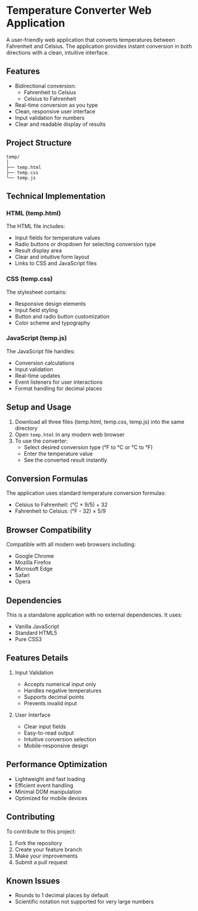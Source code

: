 # Temperature Converter Web Application

A user-friendly web application that converts temperatures between Fahrenheit and Celsius. The application provides instant conversion in both directions with a clean, intuitive interface.

## Features

- Bidirectional conversion:
  - Fahrenheit to Celsius
  - Celsius to Fahrenheit
- Real-time conversion as you type
- Clean, responsive user interface
- Input validation for numbers
- Clear and readable display of results

## Project Structure

```
temp/
│
├── temp.html
├── temp.css
└── temp.js
```

## Technical Implementation

### HTML (temp.html)
The HTML file includes:
- Input fields for temperature values
- Radio buttons or dropdown for selecting conversion type
- Result display area
- Clear and intuitive form layout
- Links to CSS and JavaScript files

### CSS (temp.css)
The stylesheet contains:
- Responsive design elements
- Input field styling
- Button and radio button customization
- Color scheme and typography

### JavaScript (temp.js)
The JavaScript file handles:
- Conversion calculations
- Input validation
- Real-time updates
- Event listeners for user interactions
- Format handling for decimal places

## Setup and Usage

1. Download all three files (temp.html, temp.css, temp.js) into the same directory
2. Open `temp.html` in any modern web browser
3. To use the converter:
   - Select desired conversion type (°F to °C or °C to °F)
   - Enter the temperature value
   - See the converted result instantly

## Conversion Formulas

The application uses standard temperature conversion formulas:
- Celsius to Fahrenheit: (°C × 9/5) + 32
- Fahrenheit to Celsius: (°F - 32) × 5/9

## Browser Compatibility

Compatible with all modern web browsers including:
- Google Chrome
- Mozilla Firefox
- Microsoft Edge
- Safari
- Opera

## Dependencies

This is a standalone application with no external dependencies. It uses:
- Vanilla JavaScript
- Standard HTML5
- Pure CSS3

## Features Details

1. Input Validation
   - Accepts numerical input only
   - Handles negative temperatures
   - Supports decimal points
   - Prevents invalid input

2. User Interface
   - Clear input fields
   - Easy-to-read output
   - Intuitive conversion selection
   - Mobile-responsive design

## Performance Optimization

- Lightweight and fast loading
- Efficient event handling
- Minimal DOM manipulation
- Optimized for mobile devices

## Contributing

To contribute to this project:
1. Fork the repository
2. Create your feature branch
3. Make your improvements
4. Submit a pull request

## Known Issues

- Rounds to 1 decimal places by default
- Scientific notation not supported for very large numbers
